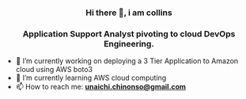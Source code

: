 <h3 align="center">Hi there 👋, i am  collins</h3>
<h3 align="center">Application Support Analyst pivoting to cloud DevOps Engineering.</h3>

<!--
**korlynx/korlynx** is a ✨ _special_ ✨ repository because its `README.md` (this file) appears on your GitHub profile.

Here are some ideas to get you started:


 ...
- 👯 I’m looking to collaborate on ...
- 🤔 I’m looking for help with ...
- 💬 Ask me about ...
- ⚡ Fun fact: 
- 😄 Pronouns: ...

-->
- 🔭 I’m currently working on deploying a 3 Tier Application to Amazon cloud using AWS boto3
- 🌱 I’m currently learning AWS cloud computing
- 📫 How to reach me: **unaichi.chinonso@gmail.com**